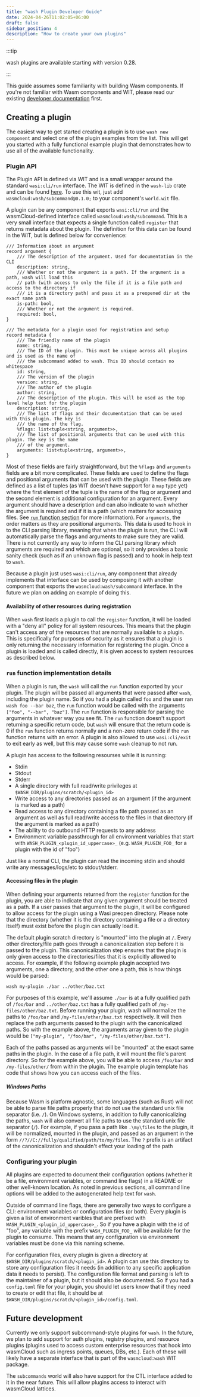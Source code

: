 ```yaml
---
title: "wash Plugin Developer Guide"
date: 2024-04-26T11:02:05+06:00
draft: false
sidebar_position: 4
description: "How to create your own plugins"
---
```


:::tip

wash plugins are available starting with version 0.28.

:::

This guide assumes some familiarity with building Wasm components. If you're not familiar with Wasm
components and WIT, please read our existing [developer documentation](/docs/developer/components/) first.

## Creating a plugin

The easiest way to get started creating a plugin is to use `wash new component` and select one of
the plugin examples from the list. This will get you started with a fully functional example plugin
that demonstrates how to use all of the available functionality.

### Plugin API

The Plugin API is defined via WIT and is a small wrapper around the standard `wasi:cli/run`
interface. The WIT is defined in the `wash-lib` crate and can be found
[here](https://github.com/wasmCloud/wasmCloud/tree/main/crates/wash-lib/wit). To use this wit, just
add `wasmcloud:wash/subcommand@0.1.0;` to your component's `world.wit` file.

A plugin can be any component that exports `wasi:cli/run` and the wasmCloud-defined interface called
`wasmcloud:wash/subcommand`. This is a very small interface that expects a single function called
`register` that returns metadata about the plugin. The definition for this data can be found in the
WIT, but is defined below for convenience:

```wit
/// Information about an argument
record argument {
    /// The description of the argument. Used for documentation in the CLI
    description: string,
    /// Whether or not the argument is a path. If the argument is a path, wash will load this
    // path (with access to only the file if it is a file path and access to the directory if
    /// it is a directory path) and pass it as a preopened dir at the exact same path
    is-path: bool,
    /// Whether or not the argument is required. 
    required: bool,
}

/// The metadata for a plugin used for registration and setup
record metadata {
    /// The friendly name of the plugin
    name: string,
    /// The ID of the plugin. This must be unique across all plugins and is used as the name of
    /// the subcommand added to wash. This ID should contain no whitespace
    id: string,
    /// The version of the plugin
    version: string,
    /// The author of the plugin
    author: string,
    /// The description of the plugin. This will be used as the top level help text for the plugin
    description: string,
    /// The list of flags and their documentation that can be used with this plugin. The key is
    /// the name of the flag.
    %flags: list<tuple<string, argument>>,
    /// The list of positional arguments that can be used with this plugin. The key is the name
    /// of the argument.
    arguments: list<tuple<string, argument>>,
}
```

Most of these fields are fairly straightforward, but the `%flags` and `arguments` fields are a bit
more complicated. These fields are used to define the flags and positional arguments that can be
used with the plugin. These fields are defined as a list of tuples (as WIT doesn't have support for
a `map` type yet) where the first element of the tuple is the name of the flag or argument and the
second element is additional configuration for an argument. Every argument should have a description
and can also indicate to `wash` whether the argument is required and if it is a path (which matters
for accessing files. See [`run` function section](#run-function-implementation-details) for more
information). For `arguments`, the order matters as they are positional arguments. This data is used
to hook in to the CLI parsing library, meaning that when the plugin is run, the CLI will
automatically parse the flags and arguments to make sure they are valid. There is not currently any
way to inform the CLI parsing library which arguments are required and which are optional, so it
only provides a basic sanity check (such as if an unknown flag is passed) and to hook in help text
to `wash`.

Because a plugin just uses `wasi:cli/run`, any component that already implements that interface can
be used by composing it with another component that exports the `wasmcloud:wash/subcommand`
interface. In the future we plan on adding an example of doing this.

#### Availability of other resources during registration

When `wash` first loads a plugin to call the `register` function, it will be loaded with a "deny
all" policy for all system resources. This means that the plugin can't access any of the resources
that are normally available to a plugin. This is specifically for purposes of security as it ensures
that a plugin is only returning the necessary information for registering the plugin. Once a plugin
is loaded and is called directly, it is given access to system resources as described below.

### `run` function implementation details

When a plugin is run, the `wash` will call the `run` function exported by your plugin. The plugin
will be passed all arguments that were passed after `wash`, including the plugin name. So if you had
a plugin called `foo` and the user ran `wash foo --bar baz`, the `run` function would be called with
the arguments `["foo", "--bar", "baz"]`. The `run` function is responsible for parsing the arguments
in whatever way you see fit. The `run` function doesn't support returning a specific return code,
but `wash` will ensure that the return code is 0 if the `run` function returns normally and a
non-zero return code if the `run` function returns with an error. A plugin is also allowed to use
`wasi:cli/exit` to exit early as well, but this may cause some `wash` cleanup to not run.

A plugin has access to the following resourses while it is running:

- Stdin
- Stdout
- Stderr
- A single directory with full read/write privileges at `$WASH_DIR/plugins/scratch/<plugin_id>`
- Write access to any directories passed as an argument (if the argument is marked as a path)
- Read access to any directory containing a file path passed as an argument as well as full
  read/write access to the files in that directory (if the argument is marked as a path)
- The ability to do outbound HTTP requests to any address
- Environment variable passthrough for all environment variables that start with
  `WASH_PLUGIN_<plugin_id_uppercase>_` (e.g. `WASH_PLUGIN_FOO_` for a plugin with the id of "foo")

Just like a normal CLI, the plugin can read the incoming stdin and should write any
messages/logs/etc to stdout/stderr.

#### Accessing files in the plugin

When defining your arguments returned from the `register` function for the plugin, you are able to 
indicate that any given argument should be treated as a path. If a user passes that argument to the
plugin, it will be configured to allow access for the plugin using a Wasi preopen directory. Please
note that the directory (whether it is the directory containing a file or a directory itself) must 
exist before the plugin can actually load it.

The default plugin scratch directory is "mounted" into the plugin at `/`. Every other directory/file
path goes through a canonicalization step before it is passed to the plugin. This canonicalization
step ensures that the plugin is only given access to the directories/files that it is explicitly
allowed to access. For example, if the following example plugin accepted two arguments, one a
directory, and the other one a path, this is how things would be parsed:

```shell
wash my-plugin ./bar ../other/baz.txt
```

For purposes of this example, we'll assume `./bar` is at a fully qualified path of `/foo/bar` and
`../other/baz.txt` has a fully qualified path of `/my-files/other/baz.txt`. Before running your
plugin, wash will normalize the paths to `/foo/bar` and `/my-files/other/baz.txt` respectively. It
will then replace the path arguments passed to the plugin with the canonicalized paths. So with the
example above, the arguments array given to the plugin would be `["my-plugin", "/foo/bar",
"/my-files/other/baz.txt"]`. 

Each of the paths passed as arguments will be "mounted" at the exact same paths in the plugin. In
the case of a file path, it will mount the file's parent directory. So for the example above, you
will be able to access `/foo/bar` and `/my-files/other/` from within the plugin. The example plugin
template has code that shows how you can access each of the files.

##### Windows Paths

Because Wasm is platform agnostic, some languages (such as Rust) will not be able to parse file
paths properly that do not use the standard unix file separator (i.e. `/`). On Windows systems, in
addition to fully canonicalizing the paths, `wash` will also convert all file paths to use the
standard unix file separator (`/`). For example, if you pass a path like `.\my\files` to the plugin,
it will be normalized, mounted in the plugin, and passed as an argument in the form
`//?//C://fully/qualified/path/to/my/files`. The `?` prefix is an artifact of the canonicalization
and shouldn't effect your loading of the path

### Configuring your plugin

All plugins are expected to document their configuration options (whether it be a file, environment
variables, or command line flags) in a README or other well-known location. As noted in previous
sections, all command line options will be added to the autogenerated help text for `wash`.

Outside of command line flags, there are generally two ways to configure a CLI: environment
variables or configuration files (or both). Every plugin is given a list of environment varibles
that are prefixed with `WASH_PLUGIN_<plugin_id_uppercase>_`. So if you have a plugin with the id of
"foo", any variable with the prefix `WASH_PLUGIN_FOO_` will be available for the plugin to consume.
This means that any configuration via environment variables must be done via this naming scheme.

For configuration files, every plugin is given a directory at
`$WASH_DIR/plugins/scratch/<plugin_id>`. A plugin can use this directory to store any configuration
files it needs (in addition to any specific application data it needs to persist). The configuration
file format and parsing is left to the maintainer of a plugin, but it should also be documented. So
if you had a `config.toml` file for your plugin, you should let users know that if they need to
create or edit that file, it should be at `$WASH_DIR/plugins/scratch/<plugin_id>/config.toml`.

## Future development

Currently we only support subcommand-style plugins for `wash`. In the future, we plan to add support
for auth plugins, registry plugins, and resource plugins (plugins used to access custom enterprise
resources that hook into wasmCloud such as ingress points, queues, DBs, etc.). Each of these will
likely have a separate interface that is part of the `wasmcloud:wash` WIT package.

The `subcommands` world will also have support for the CTL interface added to it in the near future.
This will allow plugins access to interact with wasmCloud lattices.

